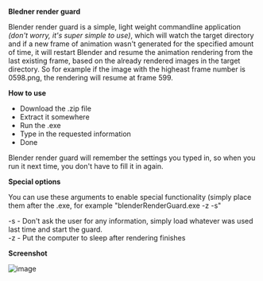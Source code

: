 **Bledner render guard**

Blender render guard  is a simple, light weight commandline application _(don't worry, it's super simple to use)_, which will watch the target directory and if a new frame of animation wasn't generated for the specified amount of time, it will restart Blender and resume the
animation rendering from the last existing frame, based on the already rendered images in the target directory. So for example if the image with the higheast frame number is 0598.png, the rendering will resume at frame 599.

**How to use**

- Download the .zip file
- Extract it somewhere
- Run the .exe
- Type in the requested information
- Done

Blender render guard will remember the settings you typed in, so when you run it next time, you don't have to fill it in again.

**Special options**

You can use these arguments to enable special functionality (simply place them after the .exe, for example "blenderRenderGuard.exe -z -s"

-s - Don't ask the user for any information, simply load whatever was used last time and start the guard. <br>
-z - Put the computer to sleep after rendering finishes

**Screenshot**

![image](https://github.com/mike-d3v/BlenderRenderGuard/assets/106062742/332e7d4a-d1b8-40cd-83ec-1a23c94718ef)

